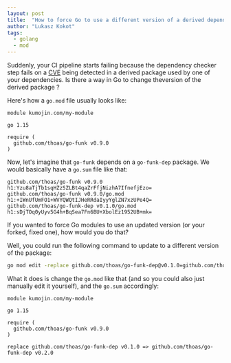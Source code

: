 ```yaml
---
layout: post
title:  "How to force Go to use a different version of a derived dependency"
author: "Lukasz Kokot"
tags: 
  - golang
  - mod
---
```

Suddenly, your CI pipeline starts failing because the dependency checker step
fails on a [CVE](https://cve.mitre.org/index.html) being detected in a
derived package used by one of your dependencies. Is there a way in Go to
change theversion of the derived package ?

<!--more-->
Here's how a `go.mod` file usually looks like:

```text
module kumojin.com/my-module

go 1.15

require (
  github.com/thoas/go-funk v0.9.0
)
```

Now, let's imagine that `go-funk` depends on a `go-funk-dep` package. We would
basically have a `go.sum` file like that:

```text
github.com/thoas/go-funk v0.9.0 h1:Yzu8aTjTb1sqHZzSZLBt4qaZrFfjNizhA7IfnefjEzo=
github.com/thoas/go-funk v0.9.0/go.mod h1:+IWnUfUmFO1+WVYQWQtIJHeRRdaIyyYglZN7xzUPe4Q=
github.com/thoas/go-funk-dep v0.1.0/go.mod h1:sDjTOq0yUyv5G4h+BqSea7Fn6BU+XbolEz1952UB+mk=
```

If you wanted to force Go modules to use an updated version (or your forked,
fixed one), how would you do that?

Well, you could run the following command to update to a different version of
the package:

```sh
go mod edit -replace github.com/thoas/go-funk-dep@v0.1.0=github.com/thoas/go-funk-dep@v0.2.0
```

What it does is change the `go.mod` like that (and so you could also just
manually edit it yourself), and the `go.sum` accordingly:

```text
module kumojin.com/my-module

go 1.15

require (
  github.com/thoas/go-funk v0.9.0
)

replace github.com/thoas/go-funk-dep v0.1.0 => github.com/thoas/go-funk-dep v0.2.0
```
